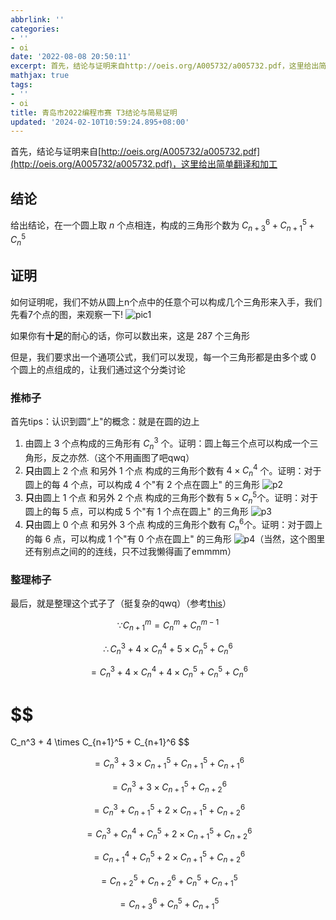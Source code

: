 ```yaml
---
abbrlink: ''
categories:
- ''
- oi
date: '2022-08-08 20:50:11'
excerpt: 首先，结论与证明来自http://oeis.org/A005732/a005732.pdf，这里给出简单翻译和加工 
mathjax: true
tags:
- ''
- oi
title: 青岛市2022编程市赛 T3结论与简易证明
updated: '2024-02-10T10:59:24.895+08:00'
---
```

首先，结论与证明来自[http://oeis.org/A005732/a005732.pdf](http://oeis.org/A005732/a005732.pdf)，这里给出简单翻译和加工

## 结论

给出结论，在一个圆上取 $n$ 个点相连，构成的三角形个数为 $C_{n+3}^6+C_{n+1}^5+C_n^5$

## 证明

如何证明呢，我们不妨从圆上n个点中的任意个可以构成几个三角形来入手，我们先看7个点的图，来观察一下! ![pic1](https://cdn.jsdelivr.net/gh/JesseJeson/picture-api@master/20220808/p1.eha92tx5hhs.png)

如果你有**十足**的耐心的话，你可以数出来，这是 $287$ 个三角形

但是，我们要求出一个通项公式，我们可以发现，每一个三角形都是由多个或 $0$ 个圆上的点组成的，让我们通过这个分类讨论

### 推柿子

首先tips：认识到圆“上"的概念：就是在圆的边上

1. 由圆上 $3$ 个点构成的三角形有 $C_n^3$ 个。证明：圆上每三个点可以构成一个三角形，反之亦然.（这个不用画图了吧qwq）
2. **只**由圆上 $2$ 个点 和另外 $1$ 个点 构成的三角形个数有 $4 \times C_n^4$ 个。证明：对于圆上的每 $4$ 个点，可以构成 $4$ 个"有 $2$ 个点在圆上" 的三角形  ![p2](https://cdn.jsdelivr.net/gh/JesseJeson/picture-api@master/20220808/p2.79xiq53ffrs0.png)
3. **只**由圆上 $1$ 个点 和另外 $2$ 个点 构成的三角形个数有 $5 \times C_n^5$个。证明：对于圆上的每 $5$ 点，可以构成 $5$ 个"有 $1$ 个点在圆上" 的三角形  ![p3](https://cdn.jsdelivr.net/gh/JesseJeson/picture-api@master/20220808/p3.djwlibx0skw.png)
4. **只**由圆上 $0$ 个点 和另外 $3$ 个点 构成的三角形个数有 $C_n^6$个。证明：对于圆上的每 $6$ 点，可以构成 $1$ 个"有 $0$ 个点在圆上" 的三角形  ![p4](https://cdn.jsdelivr.net/gh/JesseJeson/picture-api@master/20220808/p4.19ep3c9lu33.png)（当然，这个图里还有别点之间的的连线，只不过我懒得画了emmmm）

### 整理柿子

最后，就是整理这个式子了（挺复杂的qwq）（参考[this](https://blog.imoier.xyz/posts/13240/)）

$$
\because C_{n+1}^m = C_{n}^m + C_{n}^{m-1}
$$

$$
\therefore C_n^3 + 4 \times C_n^4 + 5 \times C_n^5 + C_n^6
$$

$$
=C_n^3 + 4 \times C_n^4 + 4 \times C_n^5 + C_n^5 + C_n^6
$$

$$
=
C_n^3 + 4 \times C_{n+1}^5 + C_{n+1}^6
$$

$$
=C_n^3 + 3 \times C_{n+1}^5 + C_{n+1}^5 + C_{n+1}^6
$$

$$
=C_n^3 + 3 \times C_{n+1}^5 + C_{n+2}^6
$$

$$
=C_n^3 + C_{n+1}^5 + 2 \times C_{n+1}^5 + C_{n+2}^6
$$

$$
=C_n^3 + C_n^4 + C_n^5 + 2 \times C_{n+1}^5 + C_{n+2}^6
$$

$$
=C_{n+1}^4 + C_n^5 + 2 \times C_{n+1}^5 + C_{n+2}^6
$$

$$
=C_{n+2}^5 + C_{n+2}^6+C_n^5+C_{n+1}^5
$$

$$
=C_{n+3}^6 + C_n^5+C_{n+1}^5
$$

